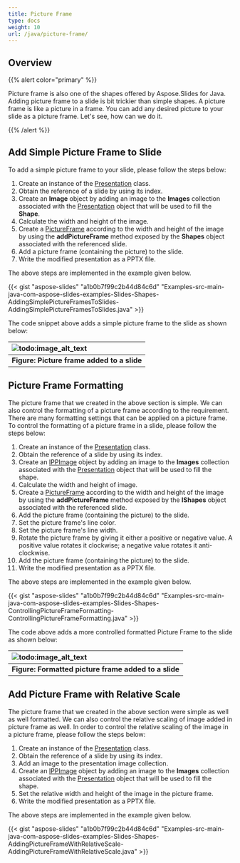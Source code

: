 ```yaml
---
title: Picture Frame
type: docs
weight: 10
url: /java/picture-frame/
---
```


## **Overview**
{{% alert color="primary" %}} 

Picture frame is also one of the shapes offered by Aspose.Slides for Java. Adding picture frame to a slide is bit trickier than simple shapes. A picture frame is like a picture in a frame. You can add any desired picture to your slide as a picture frame. Let's see, how can we do it.

{{% /alert %}} 


## **Add Simple Picture Frame to Slide**
To add a simple picture frame to your slide, please follow the steps below:

1. Create an instance of the [Presentation](http://www.aspose.com/api/java/slides/com.aspose.slides/classes/Presentation) class.
1. Obtain the reference of a slide by using its index.
1. Create an **Image** object by adding an image to the **Images** collection associated with the [Presentation](http://www.aspose.com/api/java/slides/com.aspose.slides/classes/Presentation) object that will be used to fill the **Shape**.
1. Calculate the width and height of the image.
1. Create a [PictureFrame](http://www.aspose.com/api/java/slides/com.aspose.slides/classes/PictureFrame) according to the width and height of the image by using the **addPictureFrame** method exposed by the **Shapes** object associated with the referenced slide.
1. Add a picture frame (containing the picture) to the slide.
1. Write the modified presentation as a PPTX file.

The above steps are implemented in the example given below.

{{< gist "aspose-slides" "a1b0b7f99c2b44d84c6d" "Examples-src-main-java-com-aspose-slides-examples-Slides-Shapes-AddingSimplePictureFramesToSlides-AddingSimplePictureFramesToSlides.java" >}}


The code snippet above adds a simple picture frame to the slide as shown below:

|![todo:image_alt_text](http://i.imgur.com/IBj7awt.jpg)|
| :- |
|**Figure: Picture frame added to a slide**|

## **Picture Frame Formatting**
The picture frame that we created in the above section is simple. We can also control the formatting of a picture frame according to the requirement. There are many formatting settings that can be applied on a picture frame. To control the formatting of a picture frame in a slide, please follow the steps below:

1. Create an instance of the [Presentation](http://www.aspose.com/api/java/slides/com.aspose.slides/classes/Presentation) class.
1. Obtain the reference of a slide by using its index.
1. Create an [IPPImage](http://www.aspose.com/api/java/slides/com.aspose.slides/interfaces/IPPImage) object by adding an image to the **Images** collection associated with the [Presentation](http://www.aspose.com/api/java/slides/com.aspose.slides/classes/Presentation) object that will be used to fill the shape.
1. Calculate the width and height of image.
1. Create a [PictureFrame](http://www.aspose.com/api/java/slides/com.aspose.slides/classes/PictureFrame) according to the width and height of the image by using the **addPictureFrame** method exposed by the **IShapes** object associated with the referenced slide.
1. Add the picture frame (containing the picture) to the slide.
1. Set the picture frame's line color.
1. Set the picture frame's line width.
1. Rotate the picture frame by giving it either a positive or negative value. A positive value rotates it clockwise; a negative value rotates it anti-clockwise.
1. Add the picture frame (containing the picture) to the slide.
1. Write the modified presentation as a PPTX file.

The above steps are implemented in the example given below.

{{< gist "aspose-slides" "a1b0b7f99c2b44d84c6d" "Examples-src-main-java-com-aspose-slides-examples-Slides-Shapes-ControllingPictureFrameFormatting-ControllingPictureFrameFormatting.java" >}}


The code above adds a more controlled formatted Picture Frame to the slide as shown below:

|![todo:image_alt_text](http://i.imgur.com/1Jc15Vl.jpg)|
| :- |
|**Figure: Formatted picture frame added to a slide**|

## **Add Picture Frame with Relative Scale**
The picture frame that we created in the above section were simple as well as well formatted. We can also control the relative scaling of image added in picture frame as well. In order to control the relative scaling of the image in a picture frame, please follow the steps below:

1. Create an instance of the [Presentation](http://www.aspose.com/api/java/slides/com.aspose.slides/classes/Presentation) class.
1. Obtain the reference of a slide by using its index.
1. Add an image to the presentation image collection.
1. Create an [IPPImage](http://www.aspose.com/api/java/slides/com.aspose.slides/interfaces/IPPImage) object by adding an image to the **Images** collection associated with the [Presentation](http://www.aspose.com/api/java/slides/com.aspose.slides/classes/Presentation) object that will be used to fill the shape.
1. Set the relative width and height of the image in the picture frame.
1. Write the modified presentation as a PPTX file.

The above steps are implemented in the example given below.

{{< gist "aspose-slides" "a1b0b7f99c2b44d84c6d" "Examples-src-main-java-com-aspose-slides-examples-Slides-Shapes-AddingPictureFrameWithRelativeScale-AddingPictureFrameWithRelativeScale.java" >}}
